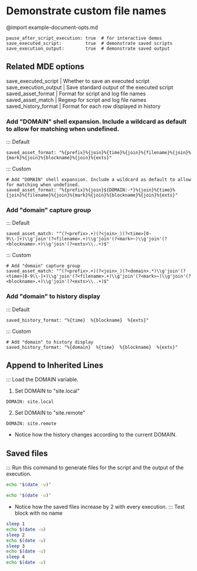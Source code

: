 # Demonstrate custom file names
@import example-document-opts.md
```opts :(document_opts) +[custom]
pause_after_script_execution: true  # for interactive demos
save_executed_script:         true  # demonstrate saved scripts
save_execution_output:        true  # demonstrate saved output
```

## Related MDE options
save_executed_script   |  Whether to save an executed script
save_execution_output  |  Save standard output of the executed script
saved_asset_format     |  Format for script and log file names
saved_asset_match      |  Regexp for script and log file names
saved_history_format   |  Format for each row displayed in history

### Add "DOMAIN" shell expansion. Include a wildcard as default to allow for matching when undefined.
::: Default
```opts
saved_asset_format: "%{prefix}%{join}%{time}%{join}%{filename}%{join}%{mark}%{join}%{blockname}%{join}%{exts}"
```
::: Custom
```opts :[custom]
# Add "DOMAIN" shell expansion. Include a wildcard as default to allow for matching when undefined.
saved_asset_format: "%{prefix}%{join}${DOMAIN:-*}%{join}%{time}%{join}%{filename}%{join}%{mark}%{join}%{blockname}%{join}%{exts}"
```
### Add "domain" capture group
::: Default
```opts
saved_asset_match: "^(?<prefix>.+)(?<join>_)(?<time>[0-9\\-]+)\\g'join'(?<filename>.+)\\g'join'(?<mark>~)\\g'join'(?<blockname>.+)\\g'join'(?<exts>\\..+)$"
```
::: Custom
```opts :[custom]
# Add "domain" capture group
saved_asset_match: "^(?<prefix>.+)(?<join>_)(?<domain>.*)\\g'join'(?<time>[0-9\\-]+)\\g'join'(?<filename>.+)\\g'join'(?<mark>~)\\g'join'(?<blockname>.+)\\g'join'(?<exts>\\..+)$"
```
### Add "domain" to history display
::: Default
```opts
saved_history_format: "%{time}  %{blockname}  %{exts}"
```
::: Custom
```opts :[custom]
# Add "domain" to history display
saved_history_format: "%{domain}  %{time}  %{blockname}  %{exts}"
```

## Append to Inherited Lines
::: Load the DOMAIN variable.
1. Set DOMAIN to "site.local"
```vars
DOMAIN: site.local
```

2. Set DOMAIN to "site.remote"
```vars
DOMAIN: site.remote
```

- Notice how the history changes according to the current DOMAIN.

## Saved files
::: Run this command to generate files for the script and the output of the execution.
```bash :test +(test2)
echo "$(date -u)"
```
```bash :(test2)
echo "$(date -u)"
```
- Notice how the saved files increase by 2 with every execution.
::: Test block with no name
```bash
sleep 1
echo $(date -u)
sleep 2
echo $(date -u)
sleep 3
echo $(date -u)
sleep 4
echo $(date -u)
```
